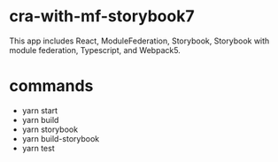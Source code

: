 # cra-with-mf-storybook7

This app includes React, ModuleFederation, Storybook, Storybook with module federation, Typescript, and Webpack5.

# commands

- yarn start
- yarn build
- yarn storybook
- yarn build-storybook
- yarn test
